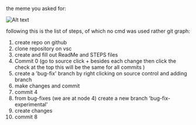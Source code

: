 the meme you asked for:

![Alt text](we-all-gonna-have-some-fun-v0-e4y7axjgrc1c1.webp)

following this is the list of steps, of which no cmd was used rather git graph:
1. create repo on github
2. clone repository on vsc
3. create and fill out ReadMe and STEPS files
4. Commit 0 (go to source click + besides each change then click the check at the top this will be the same for all commits )
5. create a 'bug-fix' branch by right clicking on source control and adding branch 
6. make changes and commit 
7. commit 4 
8. from bug-fixes (we are at node 4) create a new branch 'bug-fix-experimental'
9. create changes
10. commit 8
